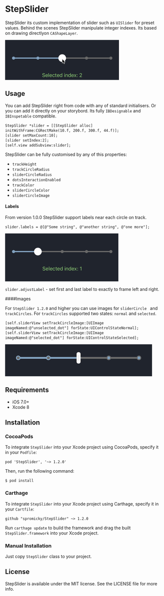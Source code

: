 # StepSlider

StepSlider its custom implementation of slider such as `UISlider` for preset values. Behind the scenes StepSlider manipulate integer indexes. Its based on drawing directlyon `CAShapeLayer`. 

![](screenshots/example.gif)

## Usage

You can add StepSlider right from code with any of standard initialisers. Or you can add it directly on your storybord. Its fully `IBDesignable` and `IBInspetable` compatible.

```objc
StepSlider *slider = [[StepSlider alloc] initWithFrame:CGRectMake(10.f, 200.f, 300.f, 44.f)];
[slider setMaxCount:10];
[slider setIndex:2];
[self.view addSubview:slider];
```

StepSlider can be fully customised by any of this properties:

- `trackHeight`
- `trackCircleRadius`
- `sliderCircleRadius`
- `dotsInteractionEnabled`
- `trackColor`
- `sliderCircleColor`
- `sliderCircleImage`

#### Labels

From version 1.0.0 StepSlider support labels near each circle on track. 

```objc
slider.labels = @[@"Some string", @"another string", @"one more"];
```

![](screenshots/example_labels.gif)

`slider.adjustLabel` - set first and last label to exactly to frame left and right.

####Images

For `StepSlider 1.2.0` and higher you can use images for `sliderCircle ` and `trackCircles`. For `trackCircles` supported two states: `normal` and `selected`.

```objc
[self.sliderView setTrackCircleImage:[UIImage imageNamed:@"unselected_dot"] forState:UIControlStateNormal];
[self.sliderView setTrackCircleImage:[UIImage imageNamed:@"selected_dot"] forState:UIControlStateSelected];
```

![](screenshots/images.png)

## Requirements

- iOS 7.0+
- Xcode 8

## Installation

### CocoaPods

To integrate `StepSlider` into your Xcode project using CocoaPods, specify it in your `Podfile`:

```
pod 'StepSlider', '~> 1.2.0'
```

Then, run the following command:

```
$ pod install
```

### Carthage

To integrate `StepSlider` into your Xcode project using Carthage, specify it in your `Cartfile`:

```
github "spromicky/StepSlider" ~> 1.2.0
```

Run `carthage update` to build the framework and drag the built `StepSlider.framework` into your Xcode project.

### Manual Installation

Just copy `StepSlider` class to your project.

## License

StepSlider is available under the MIT license. See the LICENSE file for more info.